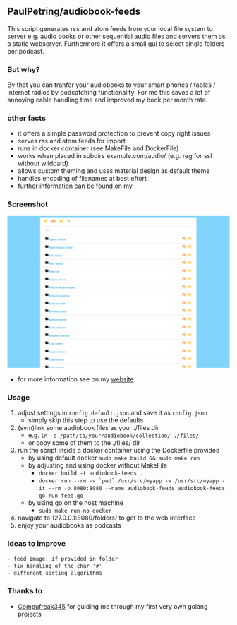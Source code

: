 ## PaulPetring/audiobook-feeds

This script generates rss and atom feeds from your local file system to server e.g. audio books or other sequential audio files and servers them as a static webserver. Furthermore it offers a small gui to select single folders per podcast. 

### But why?

By that you can tranfer your audiobooks to your smart phones / tables / internet radios by podcatching functionality. For me this saves a lot of annoying cable handling time and improved my book per month rate.

### other facts

- it offers a simple password protection to prevent copy right issues
- serves rss and atom feeds for import
- runs in docker container (see MakeFile and DockerFile)
- works when placed in subdirs example.com/audio/ (e.g. reg for ssl without wildcard)
- allows custom theming and uses material design as default theme
- handles encoding of filenames at best effort
- further information can be found on my 

### Screenshot

![Screenshot](https://github.com/PaulPetring/audiobook-feeds/blob/master/themes/default/default.png?raw=true")


- for more information see on my [website](https://defendtheplanet.net/2015/07/18/paulpetringaudiobook-feeds/)
 
### Usage

1. adjust settings in ```config.default.json``` and save it as ```config.json``` 
    - simply skip this step to use the defaults
2. (sym)link some audiobook files as your ./files dir
    - e.g. ```ln -s /path/to/your/audiobook/collection/ ./files/```
    - or copy some of them to the ./files/ dir 
3. run the script inside a docker container using the Dockerfile provided
    - by using default docker ```sudo make build && sudo make run```
    - by adjusting and using docker without MakeFile
        -  ```docker build -t audiobook-feeds .```
        -  ```docker run --rm -v `pwd`:/usr/src/myapp -w /usr/src/myapp -it --rm -p 8080:8080 --name audiobook-feeds audiobook-feeds go run feed.go```
    - by using go on the host machine 
        - ```sudo make run-no-docker```
4. navigate to 127.0.0.1:8080/folders/ to get to the web interface
5. enjoy your audiobooks as podcasts

### Ideas to improve
    - feed image, if provided in folder
    - fix handling of the char '#'
    - different sorting algorithms

### Thanks to 

-  [Compufreak345](github.com/Compufreak345/) for guiding me through my first very own golang projects

